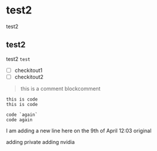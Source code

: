 # test2
test2
## test2
test2 `test`

 - [ ] checkitout1
 - [ ] checkitout2

> this is a comment
> blockcomment

```
this is code
this is code
```

```
code `again`
code again
```


I am adding a new line here on the 9th of April 12:03
original

adding private
adding nvidia
<!--stackedit_data:
eyJkaXNjdXNzaW9ucyI6eyJRRFlWalFsc2hEeFN3UU82Ijp7In
N0YXJ0Ijo4LCJlbmQiOjEzLCJ0ZXh0IjoidGVzdDIifX0sImNv
bW1lbnRzIjp7Ik1aTFZXU0xqY3hSVTlpeEsiOnsiZGlzY3Vzc2
lvbklkIjoiUURZVmpRbHNoRHhTd1FPNiIsInN1YiI6ImdoOjY3
ODc5MjEiLCJ0ZXh0IjoiSSBhbSBhZGRpbmcgYSBuZXcgY29tbW
VudCBoZXJlIG9uIHRoZSA5dGggb2YgQXByaWwiLCJjcmVhdGVk
IjoxNTU0ODA0MjUyMTQwfX0sImhpc3RvcnkiOlsxMzYyOTA5Nj
Q4LC0xNjUwMjcwMzUzLDI0MDY0NDI3MiwtMTY0ODAxNDQxOCwx
MDE3NzEyMjkyLDEyNDc0NjMwMTNdfQ==
-->